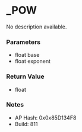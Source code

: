 # _POW

No description available.

### Parameters
* float base
* float exponent

### Return Value
* float

### Notes
* AP Hash: 0x0x85D134F8
* Build: 811


